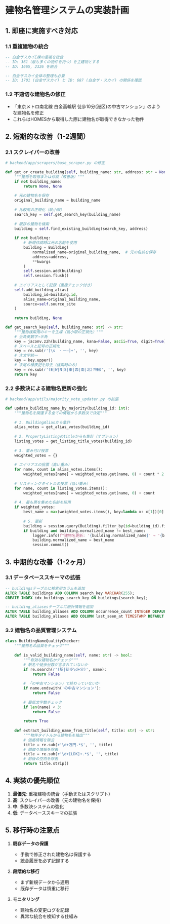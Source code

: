 # 建物名管理システムの実装計画

## 1. 即座に実施すべき対応

### 1.1 重複建物の統合
```sql
-- 白金ザスカイE棟の重複を統合
-- ID: 361（最も多くの物件を持つ）を主建物とする
-- ID: 1665, 2326 を統合

-- 白金ザスカイ全体の整理も必要
-- ID: 1701 (白金ザスカイ) と ID: 687 (白金ザ・スカイ) の関係を確認
```

### 1.2 不適切な建物名の修正
- 「東京メトロ南北線 白金高輪駅 徒歩10分(港区)の中古マンション」のような建物名を修正
- これらはHOMESから取得した際に建物名が取得できなかった物件

## 2. 短期的な改善（1-2週間）

### 2.1 スクレイパーの改善

```python
# backend/app/scrapers/base_scraper.py の修正

def get_or_create_building(self, building_name: str, address: str = None, **kwargs):
    """建物を取得または作成（改善版）"""
    if not building_name:
        return None, None
    
    # 元の建物名を保存
    original_building_name = building_name
    
    # 比較用の正規化（最小限）
    search_key = self.get_search_key(building_name)
    
    # 既存の建物を検索
    building = self.find_existing_building(search_key, address)
    
    if not building:
        # 新規作成時は元の名前を使用
        building = Building(
            normalized_name=original_building_name,  # 元の名前を保存
            address=address,
            **kwargs
        )
        self.session.add(building)
        self.session.flush()
    
    # エイリアスとして記録（重複チェック付き）
    self.add_building_alias(
        building_id=building.id,
        alias_name=original_building_name,
        source=self.source_site
    )
    
    return building, None

def get_search_key(self, building_name: str) -> str:
    """建物検索用のキーを生成（最小限の正規化）"""
    # 全角英数字→半角
    key = jaconv.z2h(building_name, kana=False, ascii=True, digit=True)
    # スペースと記号の正規化
    key = re.sub(r'[\s　・－―]+', '', key)
    # 大文字統一
    key = key.upper()
    # 末尾の棟表記を除去（検索時のみ）
    key = re.sub(r'(E|W|N|S|東|西|南|北)?棟$', '', key)
    return key
```

### 2.2 多数決による建物名更新の強化

```python
# backend/app/utils/majority_vote_updater.py の拡張

def update_building_name_by_majority(building_id: int):
    """建物名を関連する全ての情報から多数決で決定"""
    
    # 1. BuildingAliasから集計
    alias_votes = get_alias_votes(building_id)
    
    # 2. PropertyListingのtitleからも集計（オプション）
    listing_votes = get_listing_title_votes(building_id)
    
    # 3. 重み付け投票
    weighted_votes = {}
    
    # エイリアスの投票（高い重み）
    for name, count in alias_votes.items():
        weighted_votes[name] = weighted_votes.get(name, 0) + count * 2
    
    # リスティングタイトルの投票（低い重み）
    for name, count in listing_votes.items():
        weighted_votes[name] = weighted_votes.get(name, 0) + count
    
    # 4. 最も票を集めた名前を採用
    if weighted_votes:
        best_name = max(weighted_votes.items(), key=lambda x: x[1])[0]
        
        # 5. 更新
        building = session.query(Building).filter_by(id=building_id).first()
        if building and building.normalized_name != best_name:
            logger.info(f"建物名更新: '{building.normalized_name}' → '{best_name}'")
            building.normalized_name = best_name
            session.commit()
```

## 3. 中期的な改善（1-2ヶ月）

### 3.1 データベーススキーマの拡張

```sql
-- buildingsテーブルに検索用カラムを追加
ALTER TABLE buildings ADD COLUMN search_key VARCHAR(255);
CREATE INDEX idx_buildings_search_key ON buildings(search_key);

-- building_aliasesテーブルに統計情報を追加
ALTER TABLE building_aliases ADD COLUMN occurrence_count INTEGER DEFAULT 1;
ALTER TABLE building_aliases ADD COLUMN last_seen_at TIMESTAMP DEFAULT NOW();
```

### 3.2 建物名の品質管理システム

```python
class BuildingNameQualityChecker:
    """建物名の品質をチェック"""
    
    def is_valid_building_name(self, name: str) -> bool:
        """有効な建物名かチェック"""
        # 駅名や徒歩分数が含まれていないか
        if re.search(r'(駅|徒歩\d+分)', name):
            return False
        
        # 「の中古マンション」で終わっていないか
        if name.endswith('の中古マンション'):
            return False
        
        # 最低文字数チェック
        if len(name) < 3:
            return False
        
        return True
    
    def extract_building_name_from_title(self, title: str) -> str:
        """物件タイトルから建物名を抽出"""
        # 価格情報を除去
        title = re.sub(r'\d+万円.*$', '', title)
        # 間取り情報を除去
        title = re.sub(r'\d+[LDK]+.*$', '', title)
        # 前後の空白を除去
        return title.strip()
```

## 4. 実装の優先順位

1. **最優先**: 重複建物の統合（手動またはスクリプト）
2. **高**: スクレイパーの改善（元の建物名を保持）
3. **中**: 多数決システムの強化
4. **低**: データベーススキーマの拡張

## 5. 移行時の注意点

1. **既存データの保護**
   - 手動で修正された建物名は保護する
   - 統合履歴を必ず記録する

2. **段階的な移行**
   - まず新規データから適用
   - 既存データは慎重に移行

3. **モニタリング**
   - 建物名の変更ログを記録
   - 異常な統合を検知する仕組み